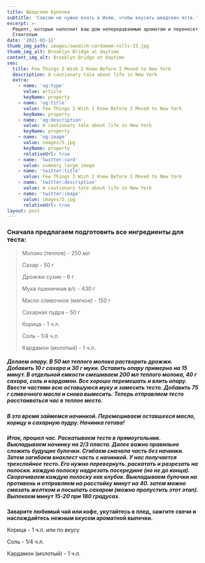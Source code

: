 ```yaml
---
title: Шведские булочки
subtitle: 'Совсем не нужно ехать в Икею, чтобы вкусить шведских яств.'
excerpt: >-
  Рецепт, которые наполнит ваш дом непередаваемым ароматом и перенесет в
  Стокгольм
date: '2021-03-12'
thumb_img_path: images/swedish-cardamom-rolls-33.jpg
thumb_img_alt: Brooklyn Bridge at daytime
content_img_alt: Brooklyn Bridge at daytime
seo:
  title: Few Things I Wish I Knew Before I Moved to New York
  description: A cautionary tale about life in New York
  extra:
    - name: 'og:type'
      value: article
      keyName: property
    - name: 'og:title'
      value: Few Things I Wish I Knew Before I Moved to New York
      keyName: property
    - name: 'og:description'
      value: A cautionary tale about life in New York
      keyName: property
    - name: 'og:image'
      value: images/5.jpg
      keyName: property
      relativeUrl: true
    - name: 'twitter:card'
      value: summary_large_image
    - name: 'twitter:title'
      value: Few Things I Wish I Knew Before I Moved to New York
    - name: 'twitter:description'
      value: A cautionary tale about life in New York
    - name: 'twitter:image'
      value: images/5.jpg
      relativeUrl: true
layout: post
---
```

### **Сначала предлагаем подготовить все ингредиенты для теста:**

> Молоко (теплое) - 250 мл
>
> Сахар - 50 г
>
> Дрожжи сухие - 6 г
>
> Мука пшеничная в/c - 430 г
>
> Масло сливочное (мягкое) - 150 г
>
> Сахарная пудра - 50 г
>
> Корица - 1 ч.л.
>
> Соль - 1/4 ч.л.
>
> Кардамон (молотый) - 1 ч.л.

##### Делаем опару. В 50 мл теплого молока растворить дрожжи. Добавить 10 г сахара и 30 г муки. Оставить опару примерно на 15 минут. В отдельной емкости смешиваем 200 мл теплого молока, 40 г сахара, соль и кардамон. Все хорошо перемешать и влить опару. Ввести частями всю оставшуюся муку и замесить тесто. Добавить 75 г сливочного масла и снова вымесить. Теперь отправляем тесто расстаиваться час в теплое место.

##### В это время займемся начинкой. Перемешиваем оставшееся масло, корицу и сахарную пудру. Начинка готова!

##### Итак, прошел час. Раскатываем тесто в прямоугольник. Выкладываем начинку на 2/3 пласта. Далее важно правильно сложить будущие булочки. Сгибаем сначала часть без начинки. Затем загибаем внахлест часть с начинкой. У нас получается трехслойное тесто. Его нужно перевернуть. раскатать и разрезать на полоски. каждую полоску надрезать посередине (но не до конца). Сворачиваем каждую полоску как клубок.  Выкладываем булочки на противень и отправляем на расстойку минут на 40. затем можно смазать желтком и посыпать сахаром (можно пропустить этот этап). Выпекаем минут 15-20 при 180 градусах.

**Заварите любимый  чай или кофе, укутайтесь в плед, зажгите свечи и наслаждайтесь нежным вкусом ароматной выпечки.**

Корица - 1 ч.л. или по вкусу

Соль - 1/4 ч.л.

Кардамон (молотый) - 1 ч.л.
